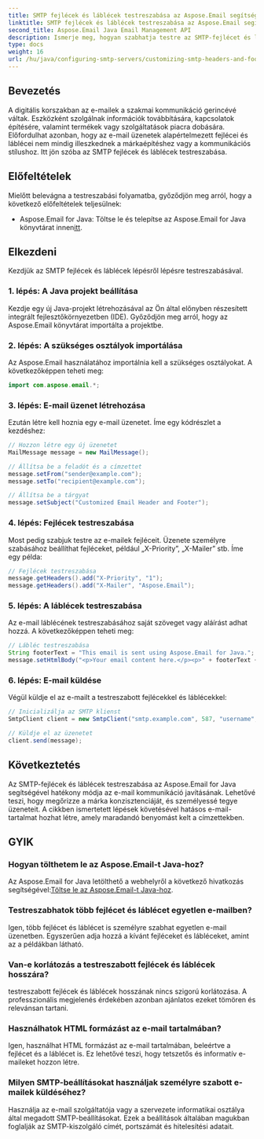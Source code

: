 ```yaml
---
title: SMTP fejlécek és láblécek testreszabása az Aspose.Email segítségével
linktitle: SMTP fejlécek és láblécek testreszabása az Aspose.Email segítségével
second_title: Aspose.Email Java Email Management API
description: Ismerje meg, hogyan szabhatja testre az SMTP-fejlécet és láblécet az Aspose.Email for Java segítségével. Fokozza e-mail kommunikációját személyre szabott márkaépítéssel és üzenetekkel.
type: docs
weight: 16
url: /hu/java/configuring-smtp-servers/customizing-smtp-headers-and-footers/
---
```


## Bevezetés

A digitális korszakban az e-mailek a szakmai kommunikáció gerincévé váltak. Eszközként szolgálnak információk továbbítására, kapcsolatok építésére, valamint termékek vagy szolgáltatások piacra dobására. Előfordulhat azonban, hogy az e-mail üzenetek alapértelmezett fejlécei és láblécei nem mindig illeszkednek a márkaépítéshez vagy a kommunikációs stílushoz. Itt jön szóba az SMTP fejlécek és láblécek testreszabása.

## Előfeltételek

Mielőtt belevágna a testreszabási folyamatba, győződjön meg arról, hogy a következő előfeltételek teljesülnek:

-  Aspose.Email for Java: Töltse le és telepítse az Aspose.Email for Java könyvtárat innen[itt](https://releases.aspose.com/email/java/).

## Elkezdeni

Kezdjük az SMTP fejlécek és láblécek lépésről lépésre testreszabásával. 

### 1. lépés: A Java projekt beállítása

Kezdje egy új Java-projekt létrehozásával az Ön által előnyben részesített integrált fejlesztőkörnyezetben (IDE). Győződjön meg arról, hogy az Aspose.Email könyvtárat importálta a projektbe.

### 2. lépés: A szükséges osztályok importálása

Az Aspose.Email használatához importálnia kell a szükséges osztályokat. A következőképpen teheti meg:

```java
import com.aspose.email.*;
```

### 3. lépés: E-mail üzenet létrehozása

Ezután létre kell hoznia egy e-mail üzenetet. Íme egy kódrészlet a kezdéshez:

```java
// Hozzon létre egy új üzenetet
MailMessage message = new MailMessage();

// Állítsa be a feladót és a címzettet
message.setFrom("sender@example.com");
message.setTo("recipient@example.com");

// Állítsa be a tárgyat
message.setSubject("Customized Email Header and Footer");
```

### 4. lépés: Fejlécek testreszabása

Most pedig szabjuk testre az e-mailek fejléceit. Üzenete személyre szabásához beállíthat fejléceket, például „X-Priority”, „X-Mailer” stb. Íme egy példa:

```java
// Fejlécek testreszabása
message.getHeaders().add("X-Priority", "1");
message.getHeaders().add("X-Mailer", "Aspose.Email");
```

### 5. lépés: A láblécek testreszabása

Az e-mail láblécének testreszabásához saját szöveget vagy aláírást adhat hozzá. A következőképpen teheti meg:

```java
// Lábléc testreszabása
String footerText = "This email is sent using Aspose.Email for Java.";
message.setHtmlBody("<p>Your email content here.</p><p>" + footerText + "</p>");
```

### 6. lépés: E-mail küldése

Végül küldje el az e-mailt a testreszabott fejlécekkel és láblécekkel:

```java
// Inicializálja az SMTP klienst
SmtpClient client = new SmtpClient("smtp.example.com", 587, "username", "password");

// Küldje el az üzenetet
client.send(message);
```

## Következtetés

Az SMTP-fejlécek és láblécek testreszabása az Aspose.Email for Java segítségével hatékony módja az e-mail kommunikáció javításának. Lehetővé teszi, hogy megőrizze a márka konzisztenciáját, és személyessé tegye üzeneteit. A cikkben ismertetett lépések követésével hatásos e-mail-tartalmat hozhat létre, amely maradandó benyomást kelt a címzettekben.

## GYIK

### Hogyan tölthetem le az Aspose.Email-t Java-hoz?

 Az Aspose.Email for Java letölthető a webhelyről a következő hivatkozás segítségével:[Töltse le az Aspose.Email-t Java-hoz](https://releases.aspose.com/email/java/).

### Testreszabhatok több fejlécet és láblécet egyetlen e-mailben?

Igen, több fejlécet és láblécet is személyre szabhat egyetlen e-mail üzenetben. Egyszerűen adja hozzá a kívánt fejléceket és lábléceket, amint az a példákban látható.

### Van-e korlátozás a testreszabott fejlécek és láblécek hosszára?

testreszabott fejlécek és láblécek hosszának nincs szigorú korlátozása. A professzionális megjelenés érdekében azonban ajánlatos ezeket tömören és relevánsan tartani.

### Használhatok HTML formázást az e-mail tartalmában?

Igen, használhat HTML formázást az e-mail tartalmában, beleértve a fejlécet és a láblécet is. Ez lehetővé teszi, hogy tetszetős és informatív e-maileket hozzon létre.

### Milyen SMTP-beállításokat használjak személyre szabott e-mailek küldéséhez?

Használja az e-mail szolgáltatója vagy a szervezete informatikai osztálya által megadott SMTP-beállításokat. Ezek a beállítások általában magukban foglalják az SMTP-kiszolgáló címét, portszámát és hitelesítési adatait.